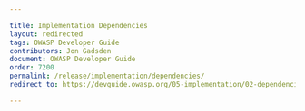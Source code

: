 ```yaml
---

title: Implementation Dependencies
layout: redirected
tags: OWASP Developer Guide
contributors: Jon Gadsden
document: OWASP Developer Guide
order: 7200
permalink: /release/implementation/dependencies/
redirect_to: https://devguide.owasp.org/05-implementation/02-dependencies/

---
```

